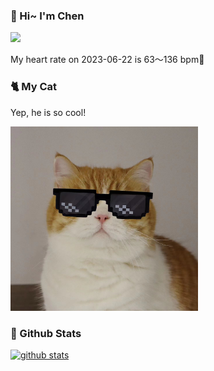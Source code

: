 ### 👋 Hi~ I'm Chen 

![](https://komarev.com/ghpvc/?username=z1cheng&style=flat)

My heart rate on 2023-06-22 is 63～136 bpm💖

### 🐈 My Cat
Yep, he is so cool!

<img src="/images/mycat.jpg" width="300px" />

### 🧐 Github Stats
[![github stats](https://github-readme-stats.vercel.app/api?username=z1cheng&show_icons=true&theme=default)](https://github.com/anuraghazra/github-readme-stats)

